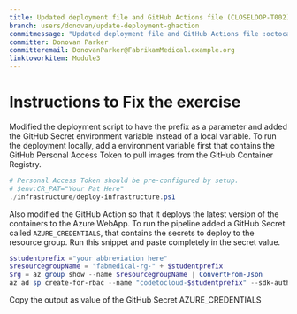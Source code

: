 ```yaml
---
title: Updated deployment file and GitHub Actions file (CLOSELOOP-T002)
branch: users/donovan/update-deployment-ghaction
commitmessage: "Updated deployment file and GitHub Actions file :octocat:"
committer: Donovan Parker
committeremail: DonovanParker@FabrikamMedical.example.org
linktoworkitem: Module3
---
```

# Instructions to Fix the exercise

Modified the deployment script to have the prefix as a parameter and added the GitHub Secret environment variable instead of a local variable. To run the deployment locally, add a environment variable first that contains the GitHub Personal Access Token to pull images from the GitHub Container Registry.

```PowerShell
# Personal Access Token should be pre-configured by setup.
# $env:CR_PAT="Your Pat Here" 
./infrastructure/deploy-infrastructure.ps1
```

Also modified the GitHub Action so that it deploys the latest version of the containers to the Azure WebApp. To run the pipeline added a GitHub Secret called `AZURE_CREDENTIALS`, that contains the secrets to deploy to the resource group. Run this snippet and paste completely in the secret value.

```PowerShell
$studentprefix ="your abbreviation here"
$resourcegroupName = "fabmedical-rg-" + $studentprefix 
$rg = az group show --name $resourcegroupName | ConvertFrom-Json
az ad sp create-for-rbac --name "codetocloud-$studentprefix" --sdk-auth --role contributor --scopes $($rg.id)
```

Copy the output as value of the GitHub Secret AZURE_CREDENTIALS